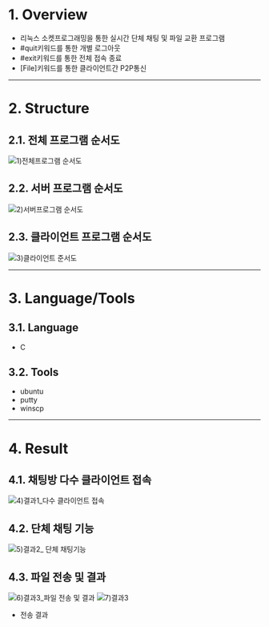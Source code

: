 # 1. Overview
* 리눅스 소켓프로그래밍을 통한 실시간 단체 채팅 및 파일 교환 프로그램
* #quit키워드를 통한 개별 로그아웃
* #exit키워드를 통한 전체 접속 종료
* [File]키워드를 통한 클라이언트간 P2P통신
****
# 2. Structure
## 2.1. 전체 프로그램 순서도
![1)전체프로그램 순서도](https://user-images.githubusercontent.com/71872133/149619510-836e36f0-72f5-4c62-8ddf-2bd177a67d3a.png)
   
## 2.2. 서버 프로그램 순서도
![2)서버프로그램 순서도](https://user-images.githubusercontent.com/71872133/149619511-9f88a36a-0b19-4b2f-92ce-d31956f9560d.png)

## 2.3. 클라이언트 프로그램 순서도
![3)클라이언트 준서도](https://user-images.githubusercontent.com/71872133/149619512-7f0a5a1c-1e3f-41c8-a13a-23548fd0ed35.png)
****
# 3. Language/Tools
## 3.1. Language
* C
## 3.2. Tools
* ubuntu
* putty
* winscp
****
   
# 4. Result
## 4.1. 채팅방 다수 클라이언트 접속
![4)결과1_다수 클라이언트 접속](https://user-images.githubusercontent.com/71872133/149619513-5127df61-15c3-407c-8f4b-3cb4da1716f1.png)

## 4.2. 단체 채팅 기능
![5)결과2_ 단체 채팅기능](https://user-images.githubusercontent.com/71872133/149619516-9c1b56ab-043f-40b0-a123-2733328edf21.png)

## 4.3. 파일 전송 및 결과
![6)결과3_파일 전송 및 결과](https://user-images.githubusercontent.com/71872133/149619518-61561b2b-f1ab-409d-9974-5a7f27b71b24.png)
![7)결과3](https://user-images.githubusercontent.com/71872133/149619519-fe1ad447-7ccb-415c-beb2-2460050de4ab.png) 
* 전송 결과   
